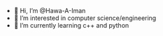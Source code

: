 - 👋 Hi, I’m @Hawa-A-Iman
- 👀 I’m interested in computer science/engineering
- 🌱 I’m currently learning c++ and python

